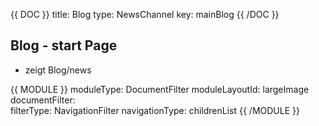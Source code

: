 {{ DOC }}
title: Blog
type: NewsChannel
key: mainBlog
{{ /DOC }}

## Blog - start Page
 
 * zeigt Blog/news 

{{ MODULE }}
  moduleType: DocumentFilter
  moduleLayoutId: largeImage
  documentFilter:    
    filterType: NavigationFilter
    navigationType: childrenList
{{ /MODULE }}

